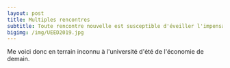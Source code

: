 ```yaml
---
layout: post
title: Multiples rencontres
subtitle: Toute rencontre nouvelle est susceptible d'éveiller l'impensable. -- Jacques Salomé
bigimg: /img/UEED2019.jpg
---
```


Me voici donc en terrain inconnu à l'université d'été de l'économie de demain. 